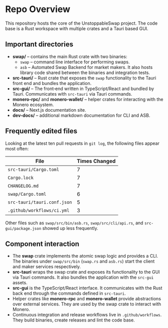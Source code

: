 # Repo Overview

This repository hosts the core of the UnstoppableSwap project. The code base is a Rust workspace with multiple crates and a Tauri based GUI.

## Important directories

- **swap/** – contains the main Rust crate with two binaries:
  - `swap` – command line interface for performing swaps.
  - `asb` – Automated Swap Backend for market makers.
  It also hosts library code shared between the binaries and integration tests.
- **src-tauri/** – Rust crate that exposes the `swap` functionality to the Tauri front end and bundles the application.
- **src-gui/** – The front‑end written in TypeScript/React and bundled by Tauri. Communicates with `src-tauri` via Tauri commands.
- **monero-rpc/** and **monero-wallet/** – helper crates for interacting with the Monero ecosystem.
- **docs/** – Next.js documentation site.
- **dev-docs/** – additional markdown documentation for CLI and ASB.

## Frequently edited files

Looking at the latest ten pull requests in `git log`, the following files appear most often:

| File                        | Times Changed |
| --------------------------- | ------------- |
| `src-tauri/Cargo.toml`      | 7             |
| `Cargo.lock`                | 7             |
| `CHANGELOG.md`              | 7             |
| `swap/Cargo.toml`           | 6             |
| `src-tauri/tauri.conf.json` | 5             |
| `.github/workflows/ci.yml`  | 3             |

Other files such as `swap/src/bin/asb.rs`, `swap/src/cli/api.rs`, and `src-gui/package.json` showed up less frequently.

## Component interaction

- The **swap** crate implements the atomic swap logic and provides a CLI. The binaries under `swap/src/bin` (`swap.rs` and `asb.rs`) start the client and maker services respectively.
- **src-tauri** wraps the swap crate and exposes its functionality to the GUI via Tauri commands. It also bundles the application with the `src-gui` assets.
- **src-gui** is the TypeScript/React interface. It communicates with the Rust back end through the commands defined in `src-tauri`.
- Helper crates like **monero-rpc** and **monero-wallet** provide abstractions over external services. They are used by the swap crate to interact with Monero.
- Continuous integration and release workflows live in `.github/workflows`. They build binaries, create releases and lint the code base.
